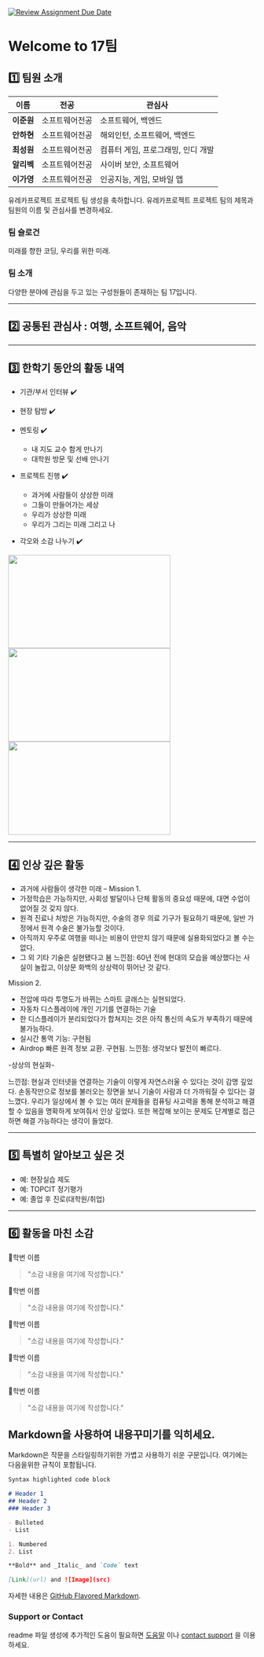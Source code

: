 [![Review Assignment Due Date](https://classroom.github.com/assets/deadline-readme-button-22041afd0340ce965d47ae6ef1cefeee28c7c493a6346c4f15d667ab976d596c.svg)](https://classroom.github.com/a/meKNgBF9)
# Welcome to 17팀

## 1️⃣ 팀원 소개

| **이름** | **전공** | **관심사** |
| --- | --- | --- |
| **이준원** | 소프트웨어전공 | 소프트웨어, 백엔드 |
| **안하현** | 소프트웨어전공 | 해외인턴, 소프트웨어, 백엔드 |
| **최성원** | 소프트웨어전공 | 컴퓨터 게임, 프로그래밍, 인디 개발 |
| **알리벡** | 소프트웨어전공 | 사이버 보안, 소프트웨어 |
| **이가영** | 소프트웨어전공 | 인공지능, 게임, 모바일 앱 |

유레카프로젝트 프로젝트 팀 생성을 축하합니다.
유레카프로젝트 프로젝트 팀의 제목과 팀원의 이름 및 관심사를 변경하세요.

### 팀 슬로건

미래를 향한 코딩, 우리를 위한 미래.

### 팀 소개

다양한 분야에 관심을 두고 있는 구성원들이 존재하는 팀 17입니다.

***

## 2️⃣ 공통된 관심사 : 여행, 소프트웨어, 음악

***

## 3️⃣ 한학기 동안의 활동 내역 

- 기관/부서 인터뷰 ✔️  

- 현장 탐방 ✔️  

- 멘토링 ✔️  
  - 내 지도 교수 함게 만나기
  - 대학원 방문 및 선배 만나기

- 프로젝트 진행 ✔️  
  - 과거에 사람들이 상상한 미래
  - 그들이 만들어가는 세상
  - 우리가 상상한 미래
  - 우리가 그리는 미래 그리고 나

- 각오와 소감 나누기 ✔️  


<!-- 활동 사진 추가 예시 -->
<img src="https://pixnio.com/free-images/2017/08/14/2017-08-14-13-09-09-960x651.jpg?text=활동사진1" width="330" height="190"/>
<img src="https://pixnio.com/free-images/2017/08/14/2017-08-14-20-51-02-960x640.jpg?text=활동사진2" width="330" height="190"/>
<img src="https://pixnio.com/free-images/2017/08/15/2017-08-15-10-05-39-960x640.jpg?text=활동사진3" width="330" height="190"/>

***

## 4️⃣ 인상 깊은 활동

- 과거에 사람들이 생각한 미래 – 
 Mission 1.
- 가정학습은 가능하지만, 사회성 발달이나 단체 활동의 중요성 때문에, 대면 수업이 없어질 것 갗지 않다.
- 원격 진료나 처방은 가능하지만, 수술의 경우 의료 기구가 필요하기 때문에, 일반 가정에서 원격 수술은 불가능할 것이다.
- 아직까지 우주로 여행을 떠나는 비용이 만만치 않기 때문에 실용화되었다고 볼 수는 없다.
- 그 외 기타 기술은 실현됐다고 봄
느낀점: 60년 전에 현대의 모습을 예상했다는 사실이 놀랍고, 이상문 화백의 상상력이 뛰어난 것 같다.

Mission 2.
- 전압에 따라 투명도가 바뀌는 스마트 글래스는 실현되었다.
- 자동차 디스플레이에 개인 기기를 연결하는 기술
- 한 디스플레이가 분리되었다가 합쳐지는 것은 아직 통신의 속도가 부족하기 때문에 불가능하다.
- 실시간 통역 기능: 구현됨
- Airdrop 빠른 원격 정보 교환. 구현됨.
느낀점: 생각보다 발전이 빠르다.

-상상의 현실화-

느낀점: 현실과 인터넷을 연결하는 기술이 이렇게 자연스러울 수 있다는 것이 감명 깊었다. 손동작만으로 정보를 불러오는 장면을 보니 기술이 사람과 더 가까워질 수 있다는 걸 느꼈다.
우리가 일상에서 볼 수 있는 여러 문제들을 컴퓨팅 사고력을 통해 분석하고 해결할 수 있음을 명확하게 보여줘서 인상 깊었다. 또한 복잡해 보이는 문제도 단계별로 접근하면 해결 가능하다는 생각이 들었다.


***

## 5️⃣ 특별히 알아보고 싶은 것
- 예: 현장실습 제도
- 예: TOPCIT 정기평가
- 예: 졸업 후 진로(대학원/취업)

***

## 6️⃣ 활동을 마친 소감

🔗학번 이름  
> "소감 내용을 여기에 작성합니다."

🔗학번 이름  
> "소감 내용을 여기에 작성합니다."

🔗학번 이름  
> "소감 내용을 여기에 작성합니다."

🔗학번 이름  
> "소감 내용을 여기에 작성합니다."

🔗학번 이름  
> "소감 내용을 여기에 작성합니다."


## Markdown을 사용하여 내용꾸미기를 익히세요.

Markdown은 작문을 스타일링하기위한 가볍고 사용하기 쉬운 구문입니다. 여기에는 다음을위한 규칙이 포함됩니다.

```markdown
Syntax highlighted code block

# Header 1
## Header 2
### Header 3

- Bulleted
- List

1. Numbered
2. List

**Bold** and _Italic_ and `Code` text

[Link](url) and ![Image](src)
```

자세한 내용은 [GitHub Flavored Markdown](https://guides.github.com/features/mastering-markdown/).

### Support or Contact

readme 파일 생성에 추가적인 도움이 필요하면 [도움말](https://help.github.com/articles/about-readmes/) 이나 [contact support](https://github.com/contact) 을 이용하세요.


